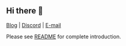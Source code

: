 ## Hi there 👋

[Blog](https://blog.cyanoxygen.xyz/) | [Discord](https://cykc.xyz/d) | [E-mail](mailto:cyanoxygen@aosc.io) 

Please see [README](README.1.md) for complete introduction.
